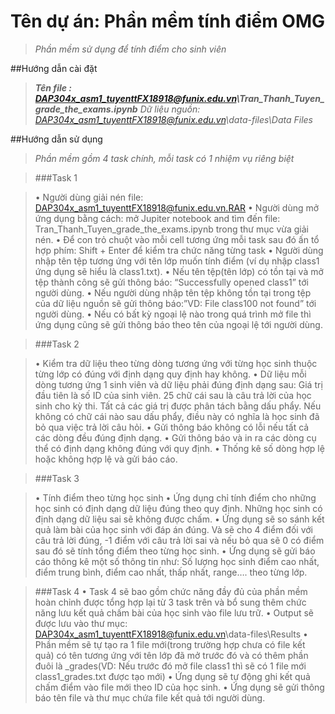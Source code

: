 # Tên dự án: Phần mềm tính điểm OMG
>_Phần mềm sử dụng để tính điểm cho sinh viên_

##Hướng dẫn cài đặt

>***Tên file : DAP304x_asm1_tuyenttFX18918@funix.edu.vn\Tran_Thanh_Tuyen_grade_the_exams.ipynb***
>_Dữ liệu nguồn: DAP304x_asm1_tuyenttFX18918@funix.edu.vn\data-files\Data Files_

##Hướng dẫn sử dụng

>_Phần mềm gồm 4 task chính, mỗi task có 1 nhiệm vụ riêng biệt_

>###Task 1

>•	Người dùng giải nén file: DAP304x_asm1_tuyenttFX18918@funix.edu.vn.RAR
•	Người dùng mở ứng dụng bằng cách: mở Jupiter notebook and tìm đến file: 		 Tran_Thanh_Tuyen_grade_the_exams.ipynb trong thư mục vừa giải nén.
•	Để con trỏ chuột vào mỗi cell tương ứng mỗi task sau đó ấn tổ hợp phím: Shift + Enter để kiểm tra chức năng từng task
•	Người dùng nhập tên tệp tương ứng với tên lớp muốn tính điểm (ví dụ nhập class1 ứng dụng sẽ hiểu là class1.txt).
•	Nếu tên tệp(tên lớp) có tồn tại và mở tệp thành công sẽ gửi thông báo: “Successfully opened class1” tới người dùng.
•	Nếu người dùng nhập tên tệp không tồn tại trong tệp của dữ liệu nguồn sẽ gửi thông báo:”VD: File class100 not found” tới người dùng.
•	Nếu có bất kỳ ngoại lệ nào trong quá trình mở file thì ứng dụng cũng sẽ gửi thông báo theo tên của ngoại lệ tới người dùng.

>###Task 2	

>•	Kiểm tra dữ liệu theo từng dòng tương ứng với từng học sinh thuộc từng lớp có đúng với định dạng quy định hay không.
•	Dữ liệu mỗi dòng tương ứng 1 sinh viên và dữ liệu phải đúng định dạng sau:
	Giá trị đầu tiên là số ID của sinh viên. 25 chữ cái sau là câu trả lời của học sinh cho kỳ thi. Tất cả các giá trị được phân tách bằng dấu phẩy. Nếu không có chữ cái nào sau dấu phẩy, điều này có nghĩa là học sinh đã bỏ qua việc trả lời câu hỏi.
•	Gửi thông báo không có lỗi nếu tất cả các dòng đều đúng định dạng.
•	Gửi thông báo và in ra các dòng cụ thể có định dạng không đúng với quy định.
•	Thống kê số dòng hợp lệ hoặc không hợp lệ và gửi báo cáo.

>###Task 3	

>•	Tính điểm theo từng học sinh
•	Ứng dụng chỉ tính điểm cho những học sinh có định dạng dữ liệu đúng theo quy định. Những học sinh có định dạng dữ liệu sai sẽ không được chấm.
•	Ứng dụng sẽ so sánh kết quả làm bài của học sinh với đáp án đúng. Và sẽ cho 4 điểm đối với câu trả lời đúng, -1 điểm với câu trả lời sai và nếu bỏ qua sẽ 0 có điểm sau đó sẽ tính tổng điểm theo từng học sinh.
•	Ứng dụng sẽ gửi báo cáo thông kê một số thông tin như: Số lượng học sinh điểm cao nhất, điểm trung bình, điểm cao nhất, thấp nhất, range…. theo từng lớp.

>###Task 4
>•	Task 4 sẽ bao gồm chức năng đầy đủ của phần mềm hoàn chỉnh được tổng hợp lại từ 3 task trên và bổ sung thêm chức năng lưu kết quả chấm bài của học sinh vào file lưu trữ.
•	Output sẽ được lưu vào thư mục: DAP304x_asm1_tuyenttFX18918@funix.edu.vn\data-files\Results
•	Phần mềm sẽ tự tạo ra 1 file mới(trong trường hợp chưa có file kết quả) có tên tương ứng với tên lớp đã mở trước đó và có thêm phần đuôi là _grades(VD: Nếu trước đó mở file class1 thì sẽ có 1 file mới class1_grades.txt được tạo mới)
•	Ứng dụng sẽ tự động ghi kết quả chấm điểm vào file mới theo ID của học sinh.
•	Ứng dụng sẽ gửi thông báo tên file và thư mục chứa file kết quả tới người dùng.

